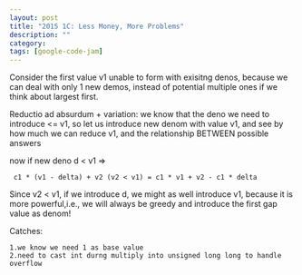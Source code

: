 ```yaml
---
layout: post
title: "2015 1C: Less Money, More Problems"
description: ""
category: 
tags: [google-code-jam]
---
```


Consider the first value v1 unable to form with exisitng denos, because we can deal with only 1 new demos, instead of potential multiple
ones if we think about largest first.

Reductio ad absurdum + variation:
we know that the deno we need to introduce <= v1, so let us introduce new denom with value v1, and see by how much we can reduce v1, and the
relationship BETWEEN possible answers

now if new deno d  < v1 =>
```
 c1 * (v1 - delta) + v2 (v2 < v1) = c1 * v1 + v2 - c1 * delta

```
Since v2 < v1, if we introduce d, we might as well introduce v1, because it is more powerful,i.e., we will always be greedy and introduce
the first gap value as denom!

Catches: 
```
1.we know we need 1 as base value
2.need to cast int durng multiply into unsigned long long to handle overflow
```
